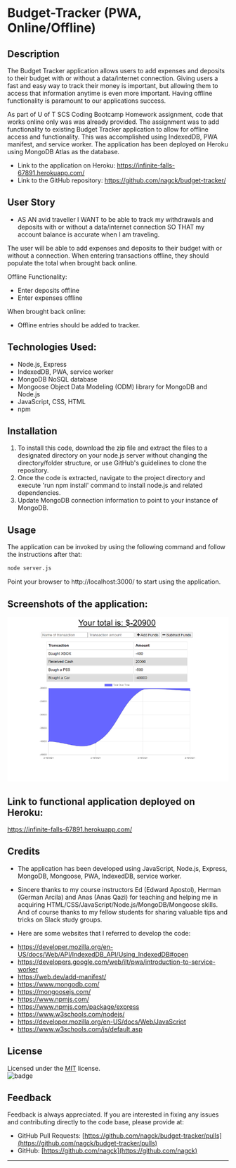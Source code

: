 # Budget-Tracker (PWA, Online/Offline)
## Description
The Budget Tracker application allows users to add expenses and deposits to their budget with or without a data/internet connection.
Giving users a fast and easy way to track their money is important, but allowing them to access that information anytime is even more important. Having offline functionality is paramount to our applications success.

As part of U of T SCS Coding Bootcamp Homework assignment, code that works online only was was already provided. The assignment was to add functionality to existing Budget Tracker application to allow for offline access and functionality. This was accomplished using IndexedDB, PWA manifest, and service worker. The application has been deployed on Heroku using MongoDB Atlas as the database.

- Link to the application on Heroku: https://infinite-falls-67891.herokuapp.com/
- Link to the GitHub repository: https://github.com/nagck/budget-tracker/

## User Story
* AS AN avid traveller
I WANT to be able to track my withdrawals and deposits with or without a data/internet connection
SO THAT my account balance is accurate when I am traveling.

The user will be able to add expenses and deposits to their budget with or without a connection. When entering transactions offline, they should populate the total when brought back online.

Offline Functionality:
  * Enter deposits offline
  * Enter expenses offline

When brought back online:
  * Offline entries should be added to tracker.

## Technologies Used: 
* Node.js, Express
* IndexedDB, PWA, service worker
* MongoDB NoSQL database
* Mongoose Object Data Modeling (ODM) library for MongoDB and Node.js
* JavaScript, CSS, HTML
* npm 

## Installation

1. To install this code, download the zip file and extract the files to a designated directory on your node.js server without changing the directory/folder structure, or use GitHub's guidelines to clone the repository. 
2. Once the code is extracted, navigate to the project directory and execute 'run npm install' command to install node.js and related dependencies.
3. Update MongoDB connection information to point to your instance of MongoDB.

## Usage 
The application can be invoked by using the following command and follow the instructions after that:

```bash
node server.js
```
Point your browser to http://localhost:3000/ to start using the application.  

## Screenshots of the application:

![image](assets/budget-tracker-01.png)


## Link to functional application deployed on Heroku:

https://infinite-falls-67891.herokuapp.com/

## Credits

- The application has been developed using JavaScript, Node.js, Express, MongoDB, Mongoose, PWA, IndexedDB, service worker. 

- Sincere thanks to my course instructors Ed (Edward Apostol), Herman (German Arcila) and Anas (Anas Qazi) for teaching and helping me in acquiring HTML/CSS/JavaScript/Node.js/MongoDB/Mongoose skills. And of course thanks to my fellow students for sharing valuable tips and tricks on Slack study groups.

- Here are some websites that I referred to develop the code:
* https://developer.mozilla.org/en-US/docs/Web/API/IndexedDB_API/Using_IndexedDB#open
* https://developers.google.com/web/ilt/pwa/introduction-to-service-worker
* https://web.dev/add-manifest/
* https://www.mongodb.com/
* https://mongoosejs.com/
* https://www.npmjs.com/
* https://www.npmjs.com/package/express
* https://www.w3schools.com/nodejs/
* https://developer.mozilla.org/en-US/docs/Web/JavaScript
* https://www.w3schools.com/js/default.asp

## License
Licensed under the [MIT](https://choosealicense.com/licenses/mit/) license.<br>
![badge](https://img.shields.io/badge/license-mit-brightgreen)<br />
## Feedback
Feedback is always appreciated. If you are interested in fixing any issues and contributing directly to the code base, please provide at:
- GitHub Pull Requests: [https://github.com/nagck/budget-tracker/pulls](https://github.com/nagck/budget-tracker/pulls)
- GitHub: [https://github.com/nagck](https://github.com/nagck)

---
